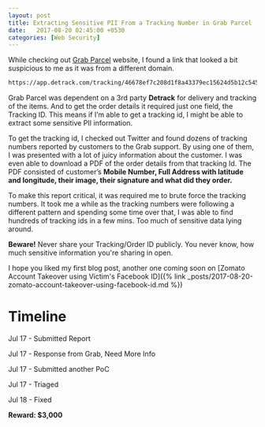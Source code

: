 ```yaml
---
layout: post
title: Extracting Sensitive PII From a Tracking Number in Grab Parcel
date:   2017-08-20 02:45:00 +0530
categories: [Web Security]
---
```


While checking out [Grab Parcel](https://parcel.grab.com) website, I found a link that looked a bit suspicious to me as it was from a different domain.
```sh
https://app.detrack.com/tracking/46678ef7c208d1f8a43379ec15624d5b12c545ad
```

 Grab Parcel was dependent on a 3rd party **Detrack** for delivery and tracking of the items. And to get the order details it required just one field, the Tracking ID. This means if I’m able to get a tracking id, I might be able to extract some sensitive PII information.

To get the tracking id, I checked out Twitter and found dozens of tracking numbers reported by customers to the Grab support. By using one of them, I was presented with a lot of juicy information about the customer. I was even able to download a PDF of the order details from that tracking Id. The PDF consisted of customer’s **Mobile Number, Full Address with latitude and longitude, their image, their signature and what did they order.**

To make this report critical, it was required me to brute force the tracking numbers. It took me a while as the tracking numbers were following a different pattern and spending some time over that, I was able to find hundreds of tracking ids in a few mins. Too much of sensitive data lying around.

**Beware!**
Never share your Tracking/Order ID publicly. You never know, how much sensitive information you're sharing in open.

I hope you liked my first blog post, another one coming soon on [Zomato Account Takeover using Victim's Facebook ID]({% link _posts/2017-08-20-zomato-account-takeover-using-facebook-id.md %})

# Timeline

Jul 17 - Submitted Report

Jul 17 - Response from Grab, Need More Info

Jul 17 - Submitted another PoC

Jul 17 - Triaged

Jul 18 - Fixed

**Reward: $3,000**



